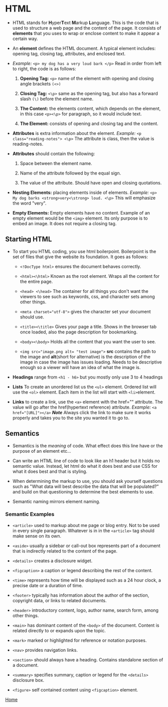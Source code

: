 # HTML

- HTML stands for **H**yper**T**ext **M**arkup **L**anguage. This is the code that is used to structure a web page and the content of the page. It consists of **elements** that you uses to wrap or enclose content to make it appear a certain way.

- An **element** defines the HTML document. A typical element includes: opening tag, closing tag, attributes, and enclosed text.

- *Example:* ```<p> my dog has a very loud bark </p>``` Read in order from left to right, the code is as follows:

    1. **Opening Tag:** ```<p>``` name of the element with opening and closing angle brackets ```(<>)```

    2. **Closing Tag:** ```<\p>``` same as the opening tag, but also has a forward slash ```(\)``` before the element name.

    3. **The Content:** the elements content, which depends on the element, in this case ```<p><\p>``` for paragraph, so it would include text.

    4. **The Element:** consists of opening and closing tag and the content.

- **Attributes** is extra information about the element. *Example:* ```<p class="reading-notes"> <\p>``` The attribute is class, then the value is reading-notes.

- **Attributes** should contain the following:
    1. Space between the element name.

    2. Name of the attribute followed by the equal sign.

    3. The value of the attribute. Should have open and closing quotations.

- **Nesting Elements:** placing elements inside of elements. *Example:* ```<p> My dog barks <strong>very<\strong> loud. <\p>``` This will emphasize the word "very".

- **Empty Elements:** Empty elements have no content. Example of an empty element would be the ```<img>``` element. Its only purpose is to embed an image. It does not require a closing tag. 

## Starting HTML

- To start you HTML coding, you use html boilerpoint. Boilerpoint is the set of files that give the website its foundation. It goes as follows:

  - ```<!DocType html>``` ensures the document behaves correctly.

  - ```<html><\html>``` Known as the root element. Wraps all the content for the entire page.

  - ```<head> <\head>``` The container for all things you don't want the viewers to see such as keywords, css, and character sets among other things. 

  - ```<meta charset="utf-8">``` gives the character set your document should use.

  - ```<title><\title>``` Gives your page a title. Shows in the browser tab once loaded, also the page description for bookmarking.

  - ```<body><\body>``` Holds all the content that you want the user to see.

  - ```<img src="image.png alt= "test image">``` **src** contains the path to the image and **alt**(short for alternative) is the description of the image in case the image has issues loading. Needs to be descriptive enough so a viewer will have an idea of what the image is.

- **Headings** range from ```<h1 - h6>``` but you mostly only use 3 to 4 headings

- **Lists** To create an unordered list us the ```<ul>``` element. Ordered list will use the ```<ol>``` element. Each item in the list will start with ```<li>```element.

- **Links** to create a link, use the ```<a>``` element with the href="" attribute. The value will go after the href(hypertext reference) attribute. *Example:* ```<a href="[URL]"></a>``` **_Note_** Always click the link to make sure it works properly and takes you to the site you wanted it to go to.

## Semantics

- Semantics is the *meaning* of code. What effect does this line have or the purpose of an element etc...

- Can write an HTML line of code to look like an h1 header but it holds no semantic value. Instead, let html do what it does best and use CSS for what it does best and that is styling.

- When determining the markup to use, you should ask yourself questions such as "What data will best describe the data that will be populated?" and build on that questioning to determine the best elements to use.

- Semantic naming mirrors element naming.

### Semantic Examples

- ```<article>``` used to markup about me page or blog entry. Not to be used in every single paragraph. Whatever is in in the ```<article>``` tag should make sense on its own.

- ```<aside>``` usually a sidebar or call-out box represents part of a document that is indirectly related to the content of the page.

- ```<details>``` creates a disclosure widget.

- ```<figcaption>``` a caption or legend describing the rest of the content.

- ```<time>``` represents how time will be displayed such as a 24 hour clock, a precise date or a duration of time.

- ```<footer>``` typically has information about the author of the section, copyright data, or links to related documents.

- ```<header>``` introductory content, logo, author name, search form, among other things.

- ```<main>``` has dominant content of the ```<body>``` of the document. Content is related directly to or expands upon the topic.

- ```<mark>``` marked or highlighted for reference or notation purposes.

- ```<nav>``` provides navigation links.

- ```<section>``` should always have a heading. Contains standalone section of a document.

- ```<summary>``` specifies summary, caption or legend for the ```<details>``` disclosure box.

- ```<figure>``` self contained content using ```<figcaption>``` element.

[Home](https://cquinn21.github.io/.github.io-reading-notes/index)
